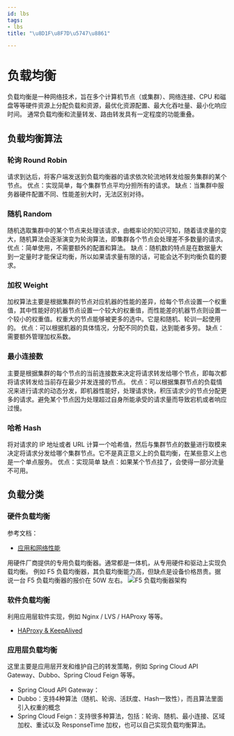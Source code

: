```yaml
---
id: lbs
tags:
- lbs
title: "\u8D1F\u8F7D\u5747\u8861"

---
```



# 负载均衡
负载均衡是一种网络技术，旨在多个计算机节点（或集群）、网络连接、CPU 和磁盘等等硬件资源上分配负载和资源，最优化资源配置、最大化吞吐量、最小化响应时间。
通常负载均衡和流量转发、路由转发具有一定程度的功能重叠。


## 负载均衡算法


### 轮询 Round Robin
请求到达后，将客户端发送到负载均衡器的请求依次轮流地转发给服务集群的某个节点。
优点：实现简单，每个集群节点平均分担所有的请求。
缺点：当集群中服务器硬件配置不同、性能差别大时，无法区别对待。


### 随机 Random
随机选取集群中的某个节点来处理该请求，由概率论的知识可知，随着请求量的变大，随机算法会逐渐演变为轮询算法，即集群各个节点会处理差不多数量的请求。
优点：简单使用，不需要额外的配置和算法。
缺点：随机数的特点是在数据量大到一定量时才能保证均衡，所以如果请求量有限的话，可能会达不到均衡负载的要求。


### 加权 Weight
加权算法主要是根据集群的节点对应机器的性能的差异，给每个节点设置一个权重值，其中性能好的机器节点设置一个较大的权重值，而性能差的机器节点则设置一个较小的权重值。权重大的节点能够被更多的选中。它是和随机、轮训一起使用的。
优点：可以根据机器的具体情况，分配不同的负载，达到能者多劳。
缺点：需要额外管理加权系数。


### 最小连接数
主要是根据集群的每个节点的当前连接数来决定将请求转发给哪个节点，即每次都将请求转发给当前存在最少并发连接的节点。
优点：可以根据集群节点的负载情况来进行请求的动态分发，即机器性能好，处理请求快，积压请求少的节点分配更多的请求。避免某个节点因为处理超过自身所能承受的请求量而导致宕机或者响应过慢。


### 哈希 Hash
将对请求的 IP 地址或者 URL 计算一个哈希值，然后与集群节点的数量进行取模来决定将请求分发给哪个集群节点。它不是真正意义上的负载均衡，在某些意义上也是一个单点服务。
优点：实现简单
缺点：如果某个节点挂了，会使得一部分流量不可用。


## 负载分类


### 硬件负载均衡
参考文档：

- [应用和网络性能](https://www.f5.com.cn/solutions/application-network-performance)

用硬件厂商提供的专用负载均衡器。通常都是一体机，从专用硬件和驱动上实现负载均衡。
例如 F5 负载均衡器，其负载均衡能力高，但缺点是设备价格昂贵。据说一台 F5 负载均衡器的报价在 50W 左右。
![F5 负载均衡器架构](https://cdn.nlark.com/yuque/0/2024/png/26002940/1710605823203-4ef516d9-7c06-47a1-bdc8-90303dbec5ba.png#averageHue=%23030303&clientId=u92a8537f-8aac-4&from=paste&height=659&id=u7bc1ebaa&originHeight=1317&originWidth=2664&originalType=binary&ratio=2&rotation=0&showTitle=true&size=160776&status=done&style=stroke&taskId=u76b8b850-2a2a-4f93-b2e9-ebe719838e6&title=F5%20%E8%B4%9F%E8%BD%BD%E5%9D%87%E8%A1%A1%E5%99%A8%E6%9E%B6%E6%9E%84&width=1332 "F5 负载均衡器架构")


### 软件负载均衡
利用应用层软件实现，例如 Nginx / LVS / HAProxy 等等。

- [HAProxy & KeepAlived](https://www.yuque.com/leryn/wiki/lbs.haproxy?view=doc_embed)


### 应用层负载均衡
这里主要是应用层开发和维护自己的转发策略，例如 Spring Cloud API Gateway、Dubbo、Spring Cloud Feign 等等。

- Spring Cloud API Gateway：
- Dubbo：支持4种算法（随机、轮询、活跃度、Hash一致性），而且算法里面引入权重的概念
- Spring Cloud Feign：支持很多种算法，包括：轮询、随机、最小连接、区域加权、重试以及 ResponseTime 加权，也可以自己实现负载均衡算法。

